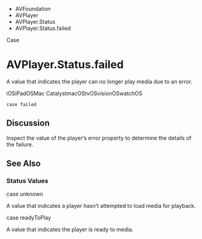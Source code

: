 

- AVFoundation
- AVPlayer
- AVPlayer.Status
-  AVPlayer.Status.failed 

Case

# AVPlayer.Status.failed

A value that indicates the player can no longer play media due to an error.

iOSiPadOSMac CatalystmacOStvOSvisionOSwatchOS

``` source
case failed
```

## Discussion

Inspect the value of the player’s error property to determine the details of the failure.

## See Also

### Status Values

case unknown

A value that indicates a player hasn’t attempted to load media for playback.

case readyToPlay

A value that indicates the player is ready to media.

